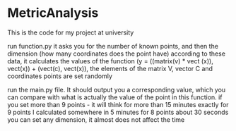 # MetricAnalysis
This is the code for my project at university

run function.py
it asks you for the number of known points, and then the dimension (how many coordinates does the point have)
according to these data, it calculates the values of the function (y = ((matrix(v) * vect (x)), vect(x)) + (vect(c), vect(x)), the elements of the matrix V, vector C and coordinates points are set randomly

run the main.py file. It should output you a corresponding value, which you can compare with what is actually the value of the point in this function.
if you set more than 9 points - it will think for more than 15 minutes exactly
for 9 points I calculated somewhere in 5 minutes
for 8 points about 30 seconds
you can set any dimension, it almost does not affect the time
